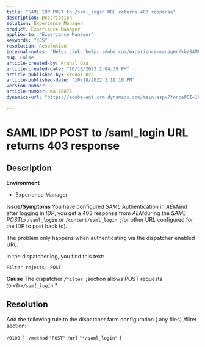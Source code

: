 ```yaml
---
title: "SAML IDP POST to /saml_login URL returns 403 response"
description: Description
solution: Experience Manager
product: Experience Manager
applies-to: "Experience Manager"
keywords: "KCS"
resolution: Resolution
internal-notes: "Helpx Link: helpx.adobe.com/experience-manager/kb/SAML-IDP-POST-to-saml-login-url-returns-403-response-AEM-6-x0.html"
bug: False
article-created-by: Krunal Oza
article-created-date: "10/18/2022 2:04:39 PM"
article-published-by: Krunal Oza
article-published-date: "10/18/2022 2:19:10 PM"
version-number: 2
article-number: KA-16873
dynamics-url: "https://adobe-ent.crm.dynamics.com/main.aspx?forceUCI=1&pagetype=entityrecord&etn=knowledgearticle&id=db0f1fcc-ed4e-ed11-bba2-00224808679b"

---
```

# SAML IDP POST to /saml_login URL returns 403 response

## Description

<b>Environment</b>
- Experience Manager



<b>Issue/Symptoms</b>
You have configured *SAML* Authentication in *AEM*and after logging in *IDP*, you get a 403 response from *AEM*during the *SAML POST*to `/saml_login` or `/content/saml_login `<b>;</b>(or other URL configured for the IDP to post back to)<b>.</b>

The problem only happens when authenticating via the dispatcher enabled URL.

In the dispatcher.log, you find this text:

`Filter rejects: POST`


<b>Cause</b>
The dispatcher `/filter `;section allows POST requests to *\<b>`/saml_login`*.*


## Resolution


Add the following rule to the dispatcher farm configuration (.any files) /filter section:

`/0100` `{ ` `/method` `"POST"` `/url` `"*/saml_login"` `}`
